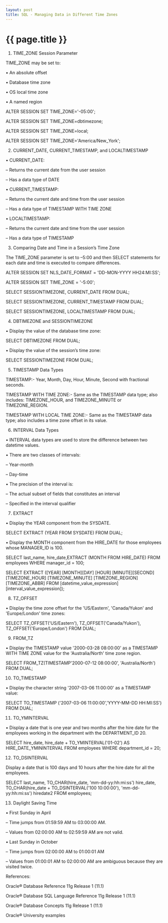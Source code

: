 ```yaml
---
layout: post
title: SQL - Managing Data in Different Time Zones
---
```


{{ page.title }}
================

1) TIME_ZONE Session Parameter

TIME_ZONE may be set to:

• An absolute offset

• Database time zone

• OS local time zone

• A named region

ALTER SESSION SET TIME_ZONE='-05:00';

ALTER SESSION SET TIME_ZONE=dbtimezone;

ALTER SESSION SET TIME_ZONE=local;

ALTER SESSION SET TIME_ZONE='America/New_York';

2) CURRENT_DATE, CURRENT_TIMESTAMP, and LOCALTIMESTAMP

• CURRENT_DATE:

– Returns the current date from the user session

– Has a data type of DATE

• CURRENT_TIMESTAMP:

– Returns the current date and time from the user session

– Has a data type of TIMESTAMP WITH TIME ZONE

• LOCALTIMESTAMP:

– Returns the current date and time from the user session

– Has a data type of TIMESTAMP

3) Comparing Date and Time in a Session’s Time Zone

The TIME_ZONE parameter is set to –5:00 and then SELECT statements for each date and time is executed to compare differences.

ALTER SESSION SET NLS_DATE_FORMAT = 'DD-MON-YYYY HH24:MI:SS';

ALTER SESSION SET TIME_ZONE = '-5:00';

SELECT SESSIONTIMEZONE, CURRENT_DATE FROM DUAL;

SELECT SESSIONTIMEZONE, CURRENT_TIMESTAMP FROM DUAL;

SELECT SESSIONTIMEZONE, LOCALTIMESTAMP FROM DUAL;

4) DBTIMEZONE and SESSIONTIMEZONE

• Display the value of the database time zone:

SELECT DBTIMEZONE FROM DUAL;

• Display the value of the session’s time zone:

SELECT SESSIONTIMEZONE FROM DUAL;

5) TIMESTAMP Data Types

TIMESTAMP:- Year, Month, Day, Hour, Minute, Second with fractional seconds.

TIMESTAMP WITH TIME ZONE:- Same as the TIMESTAMP data type; also includes: TIMEZONE_HOUR, and TIMEZONE_MINUTE or TIMEZONE_REGION.

TIMESTAMP WITH LOCAL TIME ZONE:- Same as the TIMESTAMP data type; also includes a time zone offset in its value.

6) INTERVAL Data Types

• INTERVAL data types are used to store the difference between two datetime values.

• There are two classes of intervals:

– Year-month

– Day-time

• The precision of the interval is:

– The actual subset of fields that constitutes an interval

– Specified in the interval qualifier

7) EXTRACT

• Display the YEAR component from the SYSDATE.

SELECT EXTRACT (YEAR FROM SYSDATE) FROM DUAL;

• Display the MONTH component from the HIRE_DATE for those employees whose MANAGER_ID is 100.

SELECT last_name, hire_date,EXTRACT (MONTH FROM HIRE_DATE) FROM employees WHERE manager_id = 100;

SELECT EXTRACT ([YEAR] [MONTH][DAY] [HOUR] [MINUTE][SECOND] [TIMEZONE_HOUR] [TIMEZONE_MINUTE] [TIMEZONE_REGION] [TIMEZONE_ABBR] FROM [datetime_value_expression] [interval_value_expression]);

8) TZ_OFFSET

• Display the time zone offset for the 'US/Eastern', 'Canada/Yukon' and 'Europe/London' time zones:

SELECT TZ_OFFSET('US/Eastern'), TZ_OFFSET('Canada/Yukon'), TZ_OFFSET('Europe/London') FROM DUAL;

9) FROM_TZ

• Display the TIMESTAMP value '2000-03-28 08:00:00' as a TIMESTAMP WITH TIME ZONE value for the 'Australia/North' time zone region.

SELECT FROM_TZ(TIMESTAMP'2000-07-12 08:00:00', 'Australia/North') FROM DUAL;

10) TO_TIMESTAMP

• Display the character string '2007-03-06 11:00:00' as a TIMESTAMP value:

SELECT TO_TIMESTAMP ('2007-03-06 11:00:00','YYYY-MM-DD HH:MI:SS') FROM DUAL;

11) TO_YMINTERVAL

• Display a date that is one year and two months after the hire date for the employees working in the department with the DEPARTMENT_ID 20.

SELECT hire_date, hire_date + TO_YMINTERVAL('01-02') AS HIRE_DATE_YMININTERVAL FROM employees WHERE department_id = 20;

12) TO_DSINTERVAL


Display a date that is 100 days and 10 hours after the hire date for all the employees.

SELECT last_name, TO_CHAR(hire_date, 'mm-dd-yy:hh:mi:ss') hire_date, TO_CHAR(hire_date + TO_DSINTERVAL('100 10:00:00'), 'mm-dd-yy:hh:mi:ss') hiredate2 FROM employees;

13) Daylight Saving Time

• First Sunday in April

– Time jumps from 01:59:59 AM to 03:00:00 AM.

– Values from 02:00:00 AM to 02:59:59 AM are not valid.

• Last Sunday in October

– Time jumps from 02:00:00 AM to 01:00:01 AM

– Values from 01:00:01 AM to 02:00:00 AM are ambiguous because they are visited twice.

References:

Oracle® Database Reference 11g Release 1 (11.1)

Oracle® Database SQL Language Reference 11g Release 1 (11.1)

Oracle® Database Concepts 11g Release 1 (11.1)

Oracle® University examples
